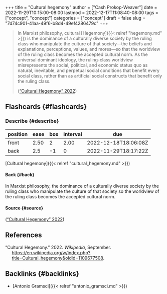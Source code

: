 +++
title = "Cultural hegemony"
author = ["Cash Prokop-Weaver"]
date = 2022-11-29T10:15:00-08:00
lastmod = 2022-12-17T11:08:40-08:00
tags = ["concept", "concept"]
categories = ["concept"]
draft = false
slug = "7d74c901-41aa-49f6-b8d4-49ef4286479c"
+++

> In Marxist philosophy, cultural [Hegemony]({{< relref "hegemony.md" >}}) is the dominance of a culturally diverse society by the ruling class who manipulate the culture of that society—the beliefs and explanations, perceptions, values, and mores—so that the worldview of the ruling class becomes the accepted cultural norm. As the universal dominant ideology, the ruling-class worldview misrepresents the social, political, and economic status quo as natural, inevitable, and perpetual social conditions that benefit every social class, rather than as artificial social constructs that benefit only the ruling class.
>
> (<a href="#citeproc_bib_item_1">“Cultural Hegemony” 2022</a>)


## Flashcards {#flashcards}


### Describe {#describe}

| position | ease | box | interval | due                  |
|----------|------|-----|----------|----------------------|
| front    | 2.50 | 2   | 2.00     | 2022-12-18T18:06:08Z |
| back     | 2.5  | -1  | 0        | 2022-11-29T18:17:22Z |

[Cultural hegemony]({{< relref "cultural_hegemony.md" >}})


#### Back {#back}

In Marxist philosophy, the dominance of a culturally diverse society by the ruling class who manipulate the culture of that society so the worldview of the ruling class becomes the accepted cultural norm.


#### Source {#source}

(<a href="#citeproc_bib_item_1">“Cultural Hegemony” 2022</a>)

## References

<style>.csl-entry{text-indent: -1.5em; margin-left: 1.5em;}</style><div class="csl-bib-body">
  <div class="csl-entry"><a id="citeproc_bib_item_1"></a>“Cultural Hegemony.” 2022. <i>Wikipedia</i>, September. <a href="https://en.wikipedia.org/w/index.php?title=Cultural_hegemony&oldid=1109677508">https://en.wikipedia.org/w/index.php?title=Cultural_hegemony&#38;oldid=1109677508</a>.</div>
</div>


## Backlinks {#backlinks}

-   [Antonio Gramsci]({{< relref "antonio_gramsci.md" >}})
